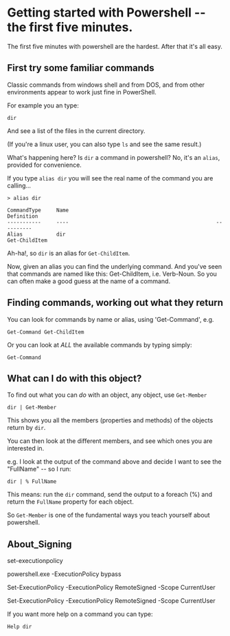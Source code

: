 ﻿# Getting started with Powershell -- the first five minutes.

The first five minutes with powershell are the hardest. After that it's all easy.

## First try some familiar commands

Classic commands from windows shell and from DOS, and from other environments appear to work just fine in PowerShell.

For example you an type:

    dir

And see a list of the files in the current directory.

(If you're a linux user, you can also type `ls` and see the same result.)

What's happening here? Is `dir` a command in powershell? No, it's an `alias`, provided for convenience.

If you type `alias dir` you will see the real name of the command you are calling...


    > alias dir

    CommandType     Name                                                Definition
    -----------     ----                                                ----------
    Alias           dir                                                 Get-ChildItem

Ah-ha!, so `dir` is an alias for `Get-ChildItem`.

Now, given an alias you can find the underlying command. And you've seen that commands are named like this: Get-ChildItem, i.e. Verb-Noun. So you can often make a good guess at the name of a command.

## Finding commands, working out what they return

You can look for commands by name or alias, using 'Get-Command', e.g.

    Get-Command Get-ChildItem

Or you can look at *ALL* the available commands by typing simply:

    Get-Command


## What can I do with this object?

To find out what you can *do* with an object, any object, use `Get-Member`

	dir | Get-Member

This shows you all the members (properties and methods) of the objects return by `dir`.

You can then look at the different members, and see which ones you are interested in.

e.g. I look at the output of the command above and decide I want to see the "FullName" -- so I run:

	dir | % FullName

This means: run the `dir` command, send the output to a foreach (%) and return the `FullName` property for each object.

So `Get-Member` is one of the fundamental ways you teach yourself about powershell.



## About_Signing

set-executionpolicy

powershell.exe -ExecutionPolicy bypass

Set-ExecutionPolicy -ExecutionPolicy RemoteSigned -Scope CurrentUser


Set-ExecutionPolicy -ExecutionPolicy RemoteSigned -Scope CurrentUser






If you want more help on a command you can type:

    Help dir